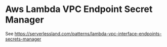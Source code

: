 # Aws Lambda VPC Endpoint Secret Manager

See https://serverlessland.com/patterns/lambda-vpc-interface-endpoints-secrets-manager